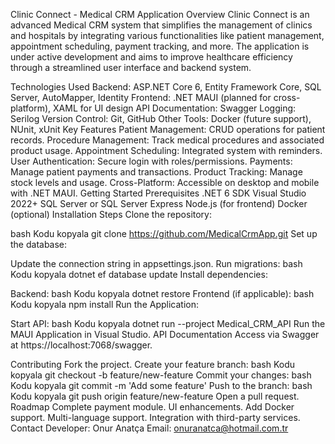 Clinic Connect - Medical CRM Application Overview
Clinic Connect is an advanced Medical CRM system that simplifies the management of clinics and hospitals by integrating various functionalities like patient management, appointment scheduling, payment tracking, and more. The application is under active development and aims to improve healthcare efficiency through a streamlined user interface and backend system.

Technologies Used
Backend: ASP.NET Core 6, Entity Framework Core, SQL Server, AutoMapper, Identity
Frontend: .NET MAUI (planned for cross-platform), XAML for UI design
API Documentation: Swagger
Logging: Serilog
Version Control: Git, GitHub
Other Tools: Docker (future support), NUnit, xUnit
Key Features
Patient Management: CRUD operations for patient records.
Procedure Management: Track medical procedures and associated product usage.
Appointment Scheduling: Integrated system with reminders.
User Authentication: Secure login with roles/permissions.
Payments: Manage patient payments and transactions.
Product Tracking: Manage stock levels and usage.
Cross-Platform: Accessible on desktop and mobile with .NET MAUI.
Getting Started
Prerequisites
.NET 6 SDK
Visual Studio 2022+
SQL Server or SQL Server Express
Node.js (for frontend)
Docker (optional)
Installation Steps
Clone the repository:

bash
Kodu kopyala
git clone https://github.com/MedicalCrmApp.git
Set up the database:

Update the connection string in appsettings.json.
Run migrations:
bash
Kodu kopyala
dotnet ef database update
Install dependencies:

Backend:
bash
Kodu kopyala
dotnet restore
Frontend (if applicable):
bash
Kodu kopyala
npm install
Run the Application:

Start API:
bash
Kodu kopyala
dotnet run --project Medical_CRM_API
Run the MAUI Application in Visual Studio.
API Documentation
Access via Swagger at https://localhost:7068/swagger.

Contributing
Fork the project.
Create your feature branch:
bash
Kodu kopyala
git checkout -b feature/new-feature
Commit your changes:
bash
Kodu kopyala
git commit -m 'Add some feature'
Push to the branch:
bash
Kodu kopyala
git push origin feature/new-feature
Open a pull request.
Roadmap
Complete payment module.
UI enhancements.
Add Docker support.
Multi-language support.
Integration with third-party services.
Contact
Developer: Onur Anatça
Email: onuranatca@hotmail.com.tr
